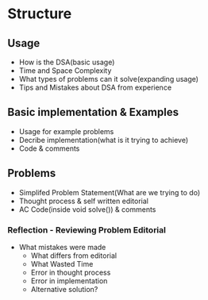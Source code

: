 # Structure
## Usage
- How is the DSA(basic usage) 
- Time and Space Complexity
- What types of problems can it solve(expanding usage)
- Tips and Mistakes about DSA from experience

## Basic implementation & Examples
- Usage for example problems
- Decribe implementation(what is it trying to achieve)
- Code & comments

## Problems
- Simplifed Problem Statement(What are we trying to do)
- Thought process & self written editorial
- AC Code(inside void solve()) & comments
### Reflection - Reviewing Problem Editorial
- What mistakes were made
  - What differs from editorial
  - What Wasted Time
  - Error in thought process
  - Error in implementation
  - Alternative solution?

